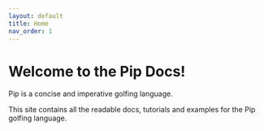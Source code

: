 ```yaml
---
layout: default
title: Home
nav_order: 1 
---
```


# Welcome to the Pip Docs!

Pip is a concise and imperative golfing language.

This site contains all the readable docs, tutorials and examples for the Pip golfing language.

